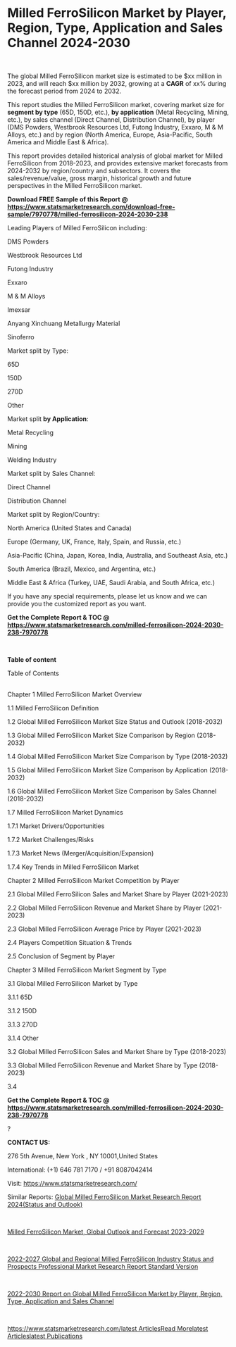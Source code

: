 <h1>Milled FerroSilicon Market by Player, Region, Type, Application and Sales Channel 2024-2030</h1><br/><p>The global Milled FerroSilicon market size is estimated to be $xx million in 2023, and will reach $xx million by 2032, growing at a <strong>CAGR</strong> of xx% during the forecast period from 2024 to 2032.</p>
 
 
 
 <p>This report studies the Milled FerroSilicon market, covering market size for <strong>segment by type</strong> (65D, 150D, etc.), <strong>by application</strong> (Metal Recycling, Mining, etc.), by sales channel (Direct Channel, Distribution Channel), by player (DMS Powders, Westbrook Resources Ltd, Futong Industry, Exxaro, M & M Alloys, etc.) and by region (North America, Europe, Asia-Pacific, South America and Middle East & Africa).</p>
 
 
 
 <p>This report provides detailed historical analysis of global market for Milled FerroSilicon from 2018-2023, and provides extensive market forecasts from 2024-2032 by region/country and subsectors. It covers the sales/revenue/value, gross margin, historical growth and future perspectives in the Milled FerroSilicon market.</p>
 
 
 
 <p><strong>Download FREE Sample of this Report @ <a href="https://www.statsmarketresearch.com/download-free-sample/7970778/milled-ferrosilicon-2024-2030-238">https://www.statsmarketresearch.com/download-free-sample/7970778/milled-ferrosilicon-2024-2030-238</a></strong></p>
 
 
 
 <p>Leading Players of Milled FerroSilicon including:</p>
 
 
 
 <p>DMS Powders</p>
 
 
 
 <p>Westbrook Resources Ltd</p>
 
 
 
 <p>Futong Industry</p>
 
 
 
 <p>Exxaro</p>
 
 
 
 <p>M & M Alloys</p>
 
 
 
 <p>Imexsar</p>
 
 
 
 <p>Anyang Xinchuang Metallurgy Material</p>
 
 
 
 <p>Sinoferro</p>
 
 
 
 <p>Market split by Type:</p>
 
 
 
 <p>65D</p>
 
 
 
 <p>150D</p>
 
 
 
 <p>270D</p>
 
 
 
 <p>Other</p>
 
 
 
 <p>Market split <strong>by Application</strong>:</p>
 
 
 
 <p>Metal Recycling</p>
 
 
 
 <p>Mining</p>
 
 
 
 <p>Welding Industry</p>
 
 
 
 <p>Market split by Sales Channel:</p>
 
 
 
 <p>Direct Channel</p>
 
 
 
 <p>Distribution Channel</p>
 
 
 
 <p>Market split by Region/Country:</p>
 
 
 
 <p>North America (United States and Canada)</p>
 
 
 
 <p>Europe (Germany, UK, France, Italy, Spain, and Russia, etc.)</p>
 
 
 
 <p>Asia-Pacific (China, Japan, Korea, India, Australia, and Southeast Asia, etc.)</p>
 
 
 
 <p>South America (Brazil, Mexico, and Argentina, etc.)</p>
 
 
 
 <p>Middle East & Africa (Turkey, UAE, Saudi Arabia, and South Africa, etc.)</p>
 
 
 
 <p>If you have any special requirements, please let us know and we can provide you the customized report as you want.</p>
 
 
 
 <div><b>Get the Complete Report & TOC @ <a href="https://www.statsmarketresearch.com/milled-ferrosilicon-2024-2030-238-7970778">https://www.statsmarketresearch.com/milled-ferrosilicon-2024-2030-238-7970778</a></b></div>
 
 
 
 <p><br />
 
 <b>Table of content</b></p>
 
 
 
 <p>Table of Contents<br />
 
 <br />
 
 Chapter 1 Milled FerroSilicon Market Overview<br />
 
 1.1 Milled FerroSilicon Definition<br />
 
 1.2 Global Milled FerroSilicon Market Size Status and Outlook (2018-2032)<br />
 
 1.3 Global Milled FerroSilicon Market Size Comparison by Region (2018-2032)<br />
 
 1.4 Global Milled FerroSilicon Market Size Comparison by Type (2018-2032)<br />
 
 1.5 Global Milled FerroSilicon Market Size Comparison by Application (2018-2032)<br />
 
 1.6 Global Milled FerroSilicon Market Size Comparison by Sales Channel (2018-2032)<br />
 
 1.7 Milled FerroSilicon Market Dynamics<br />
 
 1.7.1 Market Drivers/Opportunities<br />
 
 1.7.2 Market Challenges/Risks<br />
 
 1.7.3 Market News (Merger/Acquisition/Expansion)<br />
 
 1.7.4 Key Trends in Milled FerroSilicon Market<br />
 
 Chapter 2 Milled FerroSilicon Market Competition by Player<br />
 
 2.1 Global Milled FerroSilicon Sales and Market Share by Player (2021-2023)<br />
 
 2.2 Global Milled FerroSilicon Revenue and Market Share by Player (2021-2023)<br />
 
 2.3 Global Milled FerroSilicon Average Price by Player (2021-2023)<br />
 
 2.4 Players Competition Situation & Trends<br />
 
 2.5 Conclusion of Segment by Player<br />
 
 Chapter 3 Milled FerroSilicon Market Segment by Type<br />
 
 3.1 Global Milled FerroSilicon Market by Type<br />
 
 3.1.1 65D<br />
 
 3.1.2 150D<br />
 
 3.1.3 270D<br />
 
 3.1.4 Other<br />
 
 3.2 Global Milled FerroSilicon Sales and Market Share by Type (2018-2023)<br />
 
 3.3 Global Milled FerroSilicon Revenue and Market Share by Type (2018-2023)<br />
 
 3.4</p>
 
 
 
 <div><b>Get the Complete Report & TOC @ <a href="https://www.statsmarketresearch.com/milled-ferrosilicon-2024-2030-238-7970778">https://www.statsmarketresearch.com/milled-ferrosilicon-2024-2030-238-7970778</a></b></div>
 
 
 
 <p>? </p>
 
 
 
 <p><b>CONTACT US:</b><br />
 
 276 5th Avenue, New York , NY 10001,United States<br />
 
 International: (+1) 646 781 7170 / +91 8087042414<br />
 
 Visit: <a href="https://www.statsmarketresearch.com/">https://www.statsmarketresearch.com/</a><br />
 
 Similar Reports: <a href="https://www.statsmarketresearch.com/milled-ferrosilicon-2024-2030-238-7970778">Global Milled FerroSilicon Market Research Report 2024(Status and Outlook)</a><br />
 
 <br />
 
 <a href="https://www.statsmarketresearch.com/milled-ferrosilicon-2024-2030-238-7970778">Milled FerroSilicon Market, Global Outlook and Forecast 2023-2029</a><br />
 
 <br />
 
 <a href="https://www.statsmarketresearch.com/milled-ferrosilicon-2024-2030-238-7970778">2022-2027 Global and Regional Milled FerroSilicon Industry Status and Prospects Professional Market Research Report Standard Version</a><br />
 
 <br />
 
 <a href="https://www.statsmarketresearch.com/milled-ferrosilicon-2024-2030-238-7970778">2022-2030 Report on Global Milled FerroSilicon Market by Player, Region, Type, Application and Sales Channel</a><br />
 
 <br />
 
 <a href="https://gyeongbokgung.com">https://www.statsmarketresearch.com/</a><a href="https://hallyeomaritime.com">latest Articles</a><a href="https://jingwansa.com">Read More</a><a href="https://nguoiviet.jp/">latest Articles</a><a href="https://www.intelmarketresearch.com/">latest Publications</a></p>